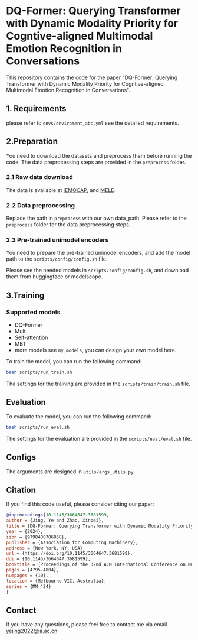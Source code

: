 # DQ-Former: Querying Transformer with Dynamic Modality Priority for Cogntive-aligned Multimodal Emotion Recognition in Conversations

This repository contains the code for the paper "DQ-Former: Querying Transformer with Dynamic Modality Priority for Cogntive-aligned Multimodal Emotion Recognition in Conversations".

## 1. Requirements

please refer to `envs/enviroment_abc.yml` see the detailed requirements.

## 2.Preparation

You need to download the datasets and preprocess them before running the code. The data preprocessing steps are provided in the `preprocess` folder.

### 2.1 Raw data download

The data is available at [IEMOCAP](https://sail.usc.edu/iemocap/), and [MELD](https://github.com/declare-lab/MELD.git).

### 2.2 Data preprocessing

Replace the path in `preprocess` with our own data_path. Please refer to the `preprocess` folder for the data preprocessing steps.

### 2.3 Pre-trained unimodel encoders

You need to prepare the pre-trained unimodel encoders, and add the model path to the `scripts/config/config.sh` file.

Please see the needed models in `scripts/config/config.sh`, and download them from huggingface or modelscope.

## 3.Training

### Supported models

- DQ-Former
- Mult
- Self-attention
- MBT
- more models see `my_models`, you can design your own model here.

To train the model, you can run the following command:

```bash
bash scripts/run_train.sh
```

The settings for the training are provided in the `scripts/train/train.sh` file.

## Evaluation

To evaluate the model, you can run the following command:

```bash
bash scripts/run_eval.sh
```

The settings for the evaluation are provided in the `scripts/eval/eval.sh` file.

## Configs

The arguments are designed in `utils/args_utils.py`

## Citation

If you find this code useful, please consider citing our paper:

```bibtex
@inproceedings{10.1145/3664647.3681599,
author = {Jing, Ye and Zhao, Xinpei},
title = {DQ-Former: Querying Transformer with Dynamic Modality Priority for Cognitive-aligned Multimodal Emotion Recognition in Conversation},
year = {2024},
isbn = {9798400706868},
publisher = {Association for Computing Machinery},
address = {New York, NY, USA},
url = {https://doi.org/10.1145/3664647.3681599},
doi = {10.1145/3664647.3681599},
booktitle = {Proceedings of the 32nd ACM International Conference on Multimedia},
pages = {4795–4804},
numpages = {10},
location = {Melbourne VIC, Australia},
series = {MM '24}
}
```

## Contact

If you have any questions, please feel free to contact me via email yejing2022@ia.ac.cn
